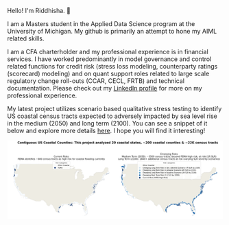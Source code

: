 Hello! I'm Riddhisha. 👋

I am a Masters student in the Applied Data Science program at the University of Michigan. My github is primarily an attempt to hone my AIML related skills. 

I am a CFA charterholder and my professional experience is in financial services. I have worked predominantly in model governance and control related functions for credit risk (stress loss modeling, counterparty ratings (scorecard) modeling) and on quant support roles related to large scale regulatory change roll-outs (CCAR, CECL, FRTB) and technical documentation. Please check out my [LinkedIn profile](https://www.linkedin.com/in/riddhishaprabhu/) for more on my professional experience.

My latest project utilizes scenario based qualitative stress testing to identify US coastal census tracts expected to adversely impacted by sea level rise in the medium (2050) and long term (2100). You can see a snippet of it below and explore more details [here](https://prarid.github.io/SeaLevelRiseImpact_CoastalRealEstate/). I hope you will find it interesting!

<img src="https://github.com/prarid/SeaLevelRiseImpact_CoastalRealEstate/blob/main/Figures/US_current_vs_emerging_risks.png">

